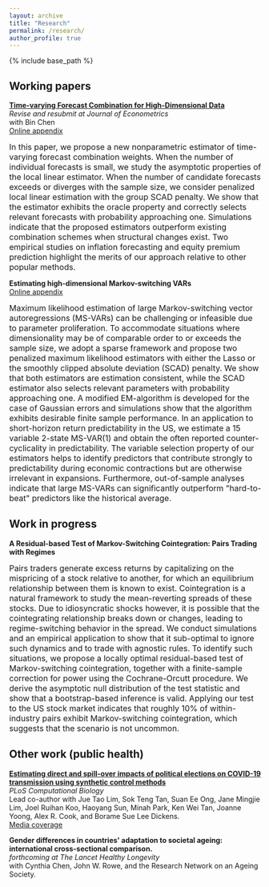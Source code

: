 ```yaml
---
layout: archive
title: "Research"
permalink: /research/
author_profile: true
---
```


{% include base_path %}

## Working papers  
[**Time-varying Forecast Combination for High-Dimensional Data**](https://arxiv.org/abs/2010.10435)   
*Revise and resubmit at Journal of Econometrics*  
with Bin Chen  
[Online appendix](/files/Online_Appendix_Combined_Forecast.pdf)

<font size = "3"> In this paper, we propose a new nonparametric estimator of time-varying forecast combination weights. When the number of individual forecasts is small, we study the asymptotic properties of the local linear estimator. When the number of candidate forecasts exceeds or diverges with the sample size, we consider penalized local linear estimation with the group SCAD penalty. We show that the estimator exhibits the oracle property and correctly selects relevant forecasts with probability approaching one. Simulations indicate that the proposed estimators outperform existing combination schemes when structural changes exist. Two empirical studies on inflation forecasting and equity premium prediction highlight the merits of our approach relative to other popular methods. </font>

**Estimating high-dimensional Markov-switching VARs**  
[Online appendix](/files/Maung_2021_Regime_Switch_High_Dim_online_appendix.pdf)

<font size = "3"> Maximum likelihood estimation of large Markov-switching vector autoregressions (MS-VARs) can be challenging or infeasible due to parameter proliferation. To accommodate situations where dimensionality may be of comparable order to or exceeds the sample size, we adopt a sparse framework and propose two penalized maximum likelihood estimators with either the Lasso or the smoothly clipped absolute deviation (SCAD) penalty. We show that both estimators are estimation consistent, while the SCAD estimator also selects relevant parameters with probability approaching one. A modified EM-algorithm is developed for the case of Gaussian errors and simulations show that the algorithm exhibits desirable finite sample performance. In an application to short-horizon return predictability in the US, we estimate a 15 variable 2-state MS-VAR(1) and obtain the often reported counter-cyclicality in predictability. The variable selection property of our estimators helps to identify predictors that contribute strongly to predictability during economic contractions but are otherwise irrelevant in expansions. Furthermore, out-of-sample analyses indicate that large MS-VARs can significantly outperform "hard-to-beat" predictors like the historical average. </font>

## Work in progress

**A Residual-based Test of Markov-Switching Cointegration: Pairs Trading with Regimes**

<font size = "3"> Pairs traders generate excess returns by capitalizing on the mispricing of a stock relative to another, for which an equilibrium relationship between them is known to exist. Cointegration is a natural framework to study the mean-reverting spreads of these stocks. Due to idiosyncratic shocks however, it is possible that the cointegrating relationship breaks down or changes, leading to regime-switching behavior in the spread. We conduct simulations and an empirical application to show that it sub-optimal to ignore such dynamics and to trade with agnostic rules. To identify such situations, we propose a locally optimal residual-based test of Markov-switching cointegration, together with a finite-sample correction for power using the Cochrane-Orcutt procedure. We derive the asymptotic null distribution of the test statistic and show that a bootstrap-based inference is valid. Applying our test to the US stock market indicates that roughly 10% of within-industry pairs exhibit Markov-switching cointegration, which suggests that the scenario is not uncommon. </font>

## Other work (public health)

[**Estimating direct and spill-over impacts of political elections on COVID-19 transmission using synthetic control methods**](https://journals.plos.org/ploscompbiol/article?id=10.1371/journal.pcbi.1008959)  
*PLoS Computational Biology*  
Lead co-author with Jue Tao Lim, Sok Teng Tan, Suan Ee Ong, Jane Mingjie Lim, Joel Ruihan Koo, Haoyang Sun, Minah Park, Ken Wei Tan, Joanne Yoong, Alex R. Cook, and Borame Sue Lee Dickens.  
[Media coverage](https://plos.altmetric.com/details/106543552/news)

**Gender differences in countries' adaptation to societal ageing: international cross-sectional comparison.**  
*forthcoming at The Lancet Healthy Longevity*  
with Cynthia Chen, John W. Rowe, and the Research Network on an Ageing Society. 


